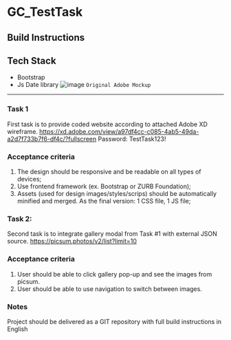 # GC_TestTask
## Build Instructions

## Tech Stack
- Bootstrap
- Js Date library
![image](https://user-images.githubusercontent.com/29872034/132922276-9c134995-4172-4738-90c3-ccca02c58867.png)
`Original Adobe Mockup`
-----
### Task 1

First task is to provide coded website according to attached Adobe XD wireframe.
https://xd.adobe.com/view/a97df4cc-c085-4ab5-49da-a2d7f733b7f6-df4c/?fullscreen
Password: TestTask123!

### Acceptance criteria  
1. The design should be responsive and be readable on all types of devices;
2. Use frontend framework (ex. Bootstrap or ZURB Foundation);
3. Assets (used for design images/styles/scrips) should be automatically minified and merged. As the final version: 1 CSS file, 1 JS file;


### Task 2: 

Second task is to integrate gallery modal from Task #1 with external JSON source.
https://picsum.photos/v2/list?limit=10

### Acceptance criteria 
1. User should be able to click gallery pop-up and see the images from picsum.
2. User should be able to use navigation to switch between images.  


### Notes
Project should be delivered as a GIT repository with full build instructions in English 
